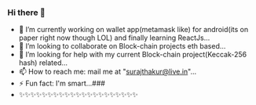 ### Hi there 👋
- 🔭 I’m currently working on wallet app(metamask like) for android(its on paper right now though LOL) and finally learning ReactJs...
- 👯 I’m looking to collaborate on Block-chain projects eth based...
- 🤔 I’m looking for help with my current Block-chain project(Keccak-256 hash) related...
- 📫 How to reach me: mail me at "surajthakur@live.in"...
- ⚡ Fun fact: I'm smart...### 
- ✨✨✨✨✨✨✨✨✨✨✨✨✨✨✨✨✨✨✨✨✨

<!--
**20080/20080** is a ✨ _special_ ✨ repository because its `README.md` (this file) appears on your GitHub profile.

Here are some ideas to get you started:

- 🔭 I’m currently working on ...
- 🌱 I’m currently learning ...
- 👯 I’m looking to collaborate on ...
- 🤔 I’m looking for help with ...
- 💬 Ask me about ...
- 📫 How to reach me: ...
- 😄 Pronouns: ...
- ⚡ Fun fact: ...
-->
